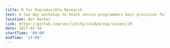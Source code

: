 ```yaml
---
title: R for Reproducible Research
text: A two-day workshop to teach novice programmers best practices for using R for data analysis.
location: Bar Harbor
link: https://github.com/smcclatchy/studyGroup/issues/29
date: 2017-02-16
startTime: '09:00'
endTime: '17:00'
---
```

